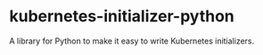 # kubernetes-initializer-python
A library for Python to make it easy to write Kubernetes initializers.

